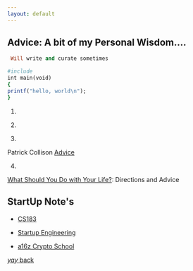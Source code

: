 ```yaml
---
layout: default
---
```


## Advice: A bit of my Personal Wisdom....



```ruby
 Will write and curate sometimes

#include
int main(void)
{
printf("hello, world\n");
}
```
01.
<script async src="https://telegram.org/js/telegram-widget.js?15" data-telegram-post="durov/137" data-width="100%"></script>

02.
<script async src="https://telegram.org/js/telegram-widget.js?15" data-telegram-post="durov/171" data-width="100%"></script>

03. 
Patrick Collison [Advice](https://patrickcollison.com/advice)

04.
[What Should You Do with Your Life?](https://guzey.com/personal/what-should-you-do-with-your-life/): Directions and Advice


## StartUp Note's
* [CS183](https://blakemasters.tumblr.com/post/24578683805/peter-thiels-cs183-startup-class-18-notes)

* [Startup Engineering](https://github.com/ladamalina/coursera-startup)

* [a16z Crypto School](https://a16z.com/crypto-startup-school/)

<!--(https://spark-public.s3.amazonaws.com/startup/lecture_slides/lecture0-v3-logistics.pdf)-->






[_yay_ back](https://srterm.github.io/srt/blog.html)
